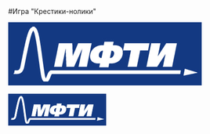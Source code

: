 #Игра "Крестики-нолики"

![logo](https://github.com/sfthonl/C-/blob/main/logo.jpg)

<img src="logo.jpg" alt="logo" width="200"/>
